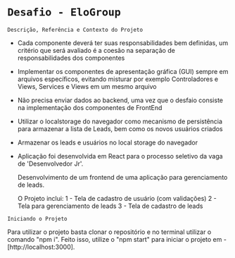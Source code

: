 # `Desafio - EloGroup`

 `Descrição, Referência e Contexto do Projeto`

- Cada componente deverá ter suas responsabilidades bem definidas, um critério que será avaliado é a
coesão na separação de responsabilidades dos componentes

- Implementar os componentes de apresentação gráfica (GUI) sempre em arquivos específicos, evitando
misturar por exemplo Controladores e Views, Services e Views em um mesmo arquivo

- Não precisa enviar dados ao backend, uma vez que o desfaio consiste na implementação dos
componentes de FrontEnd

- Utilizar o localstorage do navegador como mecanismo de persistência para armazenar a lista de Leads,
bem como os novos usuários criados

- Armazenar os leads e usuários no local storage do navegador

- Aplicação foi desenvolvida em React para o processo seletivo da vaga de 'Desenvolvedor Jr'.

  Desenvolvimento de um frontend de uma aplicação para gerenciamento de leads. 
  
  O Projeto inclui: 
  1 - Tela de cadastro de usuário (com validações)
  2 - Tela para gerenciamento de leads
  3 - Tela de cadastro de leads
  
 `Iniciando o Projeto`

Para utilizar o projeto basta clonar o repositório e no terminal utilizar o comando "npm i". 
Feito isso, utilize o "npm start" para iniciar o projeto em - [http://localhost:3000].

